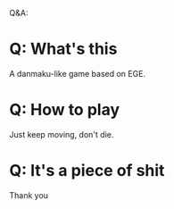 Q&A:
# Q: What's this
A danmaku-like game based on EGE.
# Q: How to play
Just keep moving, don't die.
# Q: It's a piece of shit
Thank you
